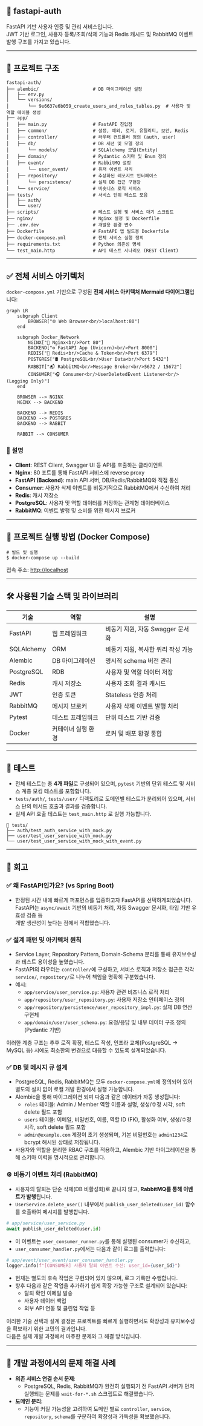 ## 📘 fastapi-auth

FastAPI 기반 사용자 인증 및 관리 서비스입니다.  
JWT 기반 로그인, 사용자 등록/조회/삭제 기능과 Redis 캐시드 및 RabbitMQ 이벤트 발행 구조를 가지고 있습니다.

---

## 📁 프로젝트 구조

```
fastapi-auth/
├── alembic/                    # DB 마이그레이션 설정
│   ├── env.py
│   └── versions/
│       └── 9e6637e6b059_create_users_and_roles_tables.py  # 사용자 및 역할 테이블 생성
├── app/
│   ├── main.py                 # FastAPI 진입점
│   ├── common/                 # 설정, 예외, 로거, 유틸리티, 보안, Redis
│   ├── controller/             # 라우터 컨트롤러 정의 (auth, user)
│   ├── db/                     # DB 세션 및 모델 정의
│       └── models/             # SQLAlchemy 모델(Entity)
│   ├── domain/                 # Pydantic 스키마 및 Enum 정의
│   ├── event/                  # RabbitMQ 설정
│       └── user_event/         # 유저 이벤트 처리
│   ├── repository/             # 추상화된 레포지트 인터페이스
│       └── persistence/        # 실제 DB 접근 구현창
│   └── service/                # 비슷니스 로직 서비스
├── tests/                      # 서비스 단위 테스트 모음
│   ├── auth/
│   └── user/
├── scripts/                    # 테스트 실행 및 서비스 대기 스크립트
├── nginx/                      # Nginx 설정 및 Dockerfile
├── .env.dev                    # 개발용 환경 변수
├── Dockerfile                  # FastAPI 앱 빌드용 Dockerfile
├── docker-compose.yml          # 전체 서비스 실행 정의
├── requirements.txt            # Python 의존성 명세
└── test_main.http              # API 테스트 시나리오 (REST Client)
```

---

## ✅ 전체 서비스 아키텍처

`docker-compose.yml` 기반으로 구성된 **전체 서비스 아키텍처 Mermaid 다이어그램**입니다:

```mermaid
graph LR
    subgraph Client
        BROWSER["🌐 Web Browser<br/>localhost:80"]
    end

    subgraph Docker_Network
        NGINX["🧭 Nginx<br/>Port 80"]
        BACKEND["⚙️ FastAPI App (Uvicorn)<br/>Port 8000"]
        REDIS["🧠 Redis<br/>Cache & Token<br/>Port 6379"]
        POSTGRES["🛢️ PostgreSQL<br/>User Data<br/>Port 5432"]
        RABBIT["📬 RabbitMQ<br/>Message Broker<br/>5672 / 15672"]
        CONSUMER["🎧 Consumer<br/>UserDeletedEvent Listener<br/>(Logging Only)"]
    end

    BROWSER --> NGINX
    NGINX --> BACKEND

    BACKEND --> REDIS
    BACKEND --> POSTGRES
    BACKEND --> RABBIT

    RABBIT --> CONSUMER

```

### 🧩 설명

- **Client**: REST Client, Swagger UI 등 API를 호출하는 클라이언트
- **Nginx**: 80 포트를 통해 FastAPI 서비스에 reverse proxy
- **FastAPI (Backend)**: main API 서버, DB/Redis/RabbitMQ와 직접 통신
- **Consumer**: 사용자 삭제 이벤트를 비동기적으로 RabbitMQ에서 수신하여 처리
- **Redis**: 캐시 저장소
- **PostgreSQL**: 사용자 및 역할 데이터를 저장하는 관계형 데이터베이스
- **RabbitMQ**: 이벤트 발행 및 소비를 위한 메시지 브로커

---

## 🚀 프로젝트 실행 방법 (Docker Compose)

```
# 빌드 및 실행
$ docker-compose up --build
```

접속 주소: [http://localhost](http://localhost/)

---

## 🛠️ 사용된 기술 스택 및 라이브러리

| 기술 | 역할 | 설명 |
| --- | --- | --- |
| FastAPI | 웹 프레임워크 | 비동기 지원, 자동 Swagger 문서화 |
| SQLAlchemy | ORM | 비동기 지원, 복사한 퀴리 작성 가능 |
| Alembic | DB 마이그레이션 | 명시적 schema 버전 관리 |
| PostgreSQL | RDB | 사용자 및 역할 데이터 저장 |
| Redis | 캐시 저장소 | 사용자 조회 결과 캐시드 |
| JWT | 인증 토큰 | Stateless 인증 처리 |
| RabbitMQ | 메시지 브로커 | 사용자 삭제 이벤트 발행 처리 |
| Pytest | 테스트 프레임워크 | 단위 테스트 기반 검증 |
| Docker | 커테이너 실행 환경 | 로커 및 배포 환경 통합 |

---

## 📂 테스트

- 전체 테스트는 총 **4개 파일**로 구성되어 있으며, `pytest` 기반의 단위 테스트 및 서비스 계층 모킹 테스트를 포함합니다.
- `tests/auth/`, `tests/user/` 디렉토리로 도메인별 테스트가 분리되어 있으며, 서비스 단의 메서드 호출과 결과를 검증합니다.
- 실제 API 호출 테스트는 `test_main.http` 로 실행 가능합니다.

```
📁 tests/
├── auth/test_auth_service_with_mock.py
├── user/test_user_service_with_mock.py
└── user/test_user_service_with_mock_with_event.py
```

---

## 📐 회고

### ✅ 왜 FastAPI인가요? (vs Spring Boot)

- 한정된 시간 내에 빠르게 퍼포먼스를 입증하고자 FastAPI를 선택하게되었습니다.  
FastAPI는 `async/await` 기반의 비동기 처리, 자동 Swagger 문서화, 타입 기반 유효성 검증 등  
개발 생산성이 높다는 점에서 적합했습니다.

### ✅ 설계 패턴 및 아키텍처 원칙

- Service Layer, Repository Pattern, Domain-Schema 분리를 통해 유지보수성과 테스트 용이성을 높였습니다.
- FastAPI의 라우터는 `controller/`에 구성하고, 서비스 로직과 저장소 접근은 각각 `service/`, `repository/`로 나누어 책임을 명확히 구분했습니다.
- 예시:
    - `app/service/user_service.py`: 사용자 관련 비즈니스 로직 처리
    - `app/repository/user_repository.py`: 사용자 저장소 인터페이스 정의
    - `app/repository/persistence/user_repository_impl.py`: 실제 DB 연산 구현체
    - `app/domain/user/user_schema.py`: 요청/응답 및 내부 데이터 구조 정의 (Pydantic 기반)

이러한 계층 구조는 추후 로직 확장, 테스트 작성, 인프라 교체(PostgreSQL → MySQL 등) 시에도 최소한의 변경으로 대응할 수 있도록 설계되었습니다.

### ✅ DB 및 메시지 큐 설계

- PostgreSQL, Redis, RabbitMQ는 모두 `docker-compose.yml`에 정의되어 있어 별도의 설치 없이 로컬 개발 환경에서 실행 가능합니다.
- Alembic을 통해 마이그레이션 되며 다음과 같은 데이터가 자동 생성됩니다:
    - `roles` 테이블: Admin / Member 역할 이름과 설명, 생성/수정 시각, soft delete 필드 포함
    - `users` 테이블: 이메일, 비밀번호, 이름, 역할 ID (FK), 활성화 여부, 생성/수정 시각, soft delete 필드 포함
    - `admin@example.com` 계정이 초기 생성되며, 기본 비밀번호는 `admin1234`로 bcrypt 해시된 상태로 저장됩니다.
- 사용자와 역할을 분리한 RBAC 구조를 적용하고, Alembic 기반 마이그레이션을 통해 스키마 이력을 명시적으로 관리합니다.

### ⚙️ 비동기 이벤트 처리 (RabbitMQ)

- 사용자의 탈퇴는 단순 삭제(DB 비활성화)로 끝나지 않고, **RabbitMQ를 통해 이벤트가 발행**됩니다.
- `UserService.delete_user()` 내부에서 `publish_user_deleted(user_id)` 함수를 호출하여 메시지를 발행합니다.

```python
# app/service/user_service.py
await publish_user_deleted(user.id)
```

- 이 이벤트는 `user_consumer_runner.py`를 통해 실행된 consumer가 수신하고,
- `user_consumer_handler.py`에서는 다음과 같이 로그를 출력합니다:

```python
# app/event/user_event/user_consumer_handler.py
logger.info(f"[CONSUMER] 사용자 탈퇴 이벤트 수신: user_id={user_id}")
```

- 현재는 별도의 후속 작업은 구현되어 있지 않으며, 로그 기록만 수행합니다.
- 향후 다음과 같은 작업을 추가하기 쉽게 확장 가능한 구조로 설계되어 있습니다:
    - 탈퇴 확인 이메일 발송
    - 사용자 데이터 백업
    - 외부 API 연동 및 클린업 작업 등

이러한 기술 선택과 설계 결정은 프로젝트를 빠르게 실행하면서도 확장성과 유지보수성을 확보하기 위한 고민의 결과입니다.  
다음은 실제 개발 과정에서 마주한 문제와 그 해결 방식입니다.

---

## 🧩 개발 과정에서의 문제 해결 사례

- **의존 서비스 연결 순서 문제**:
  - PostgreSQL, Redis, RabbitMQ가 완전히 실행되기 전 FastAPI 서버가 먼저 실행되는 문제를 `wait-for-*.sh` 스크립트로 해결했습니다.
- **도메인 분리**:
  - 기능이 커질 가능성을 고려하여 도메인 별로 `controller`, `service`, `repository`, `schema`를 구분하여 확장성과 가독성을 확보했습니다.
